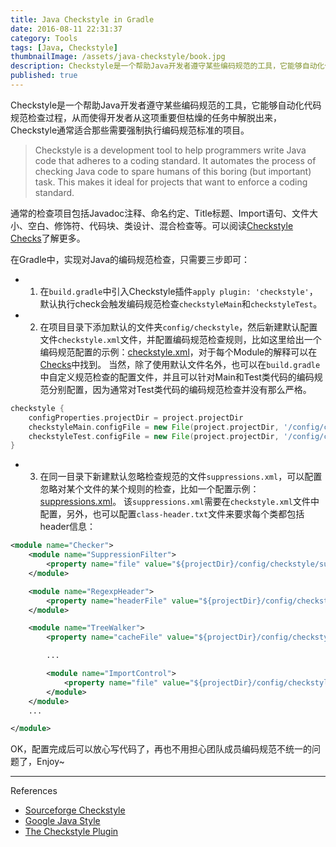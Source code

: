 ```yaml
---
title: Java Checkstyle in Gradle
date: 2016-08-11 22:31:37
category: Tools
tags: [Java, Checkstyle]
thumbnailImage: /assets/java-checkstyle/book.jpg
description: Checkstyle是一个帮助Java开发者遵守某些编码规范的工具，它能够自动化代码规范检查过程，从而使得开发者从这项重要但枯燥的任务中解脱出来，Checkstyle通常适合那些需要强制执行编码规范标准的项目。
published: true
---
```


Checkstyle是一个帮助Java开发者遵守某些编码规范的工具，它能够自动化代码规范检查过程，从而使得开发者从这项重要但枯燥的任务中解脱出来，Checkstyle通常适合那些需要强制执行编码规范标准的项目。

> Checkstyle is a development tool to help programmers write Java code that adheres to a coding standard. It automates the process of checking Java code to spare humans of this boring (but important) task. This makes it ideal for projects that want to enforce a coding standard.

通常的检查项目包括Javadoc注释、命名约定、Title标题、Import语句、文件大小、空白、修饰符、代码块、类设计、混合检查等。可以阅读[Checkstyle Checks](http://checkstyle.sourceforge.net/checks.html)了解更多。

在Gradle中，实现对Java的编码规范检查，只需要三步即可：
* 1) 在`build.gradle`中引入Checkstyle插件`apply plugin: 'checkstyle'`，默认执行check会触发编码规范检查`checkstyleMain`和`checkstyleTest`。
* 2) 在项目目录下添加默认的文件夹`config/checkstyle`，然后新建默认配置文件`checkstyle.xml`文件，并配置编码规范检查规则，比如这里给出一个编码规范配置的示例：[checkstyle.xml](/assets/java-checkstyle/checkstyle.xml)，对于每个Module的解释可以在[Checks](http://checkstyle.sourceforge.net/checks.html)中找到。
当然，除了使用默认文件名外，也可以在`build.gradle`中自定义规范检查的配置文件，并且可以针对Main和Test类代码的编码规范分别配置，因为通常对Test类代码的编码规范检查并没有那么严格。
``` gradle
checkstyle {
	configProperties.projectDir = project.projectDir
	checkstyleMain.configFile = new File(project.projectDir, '/config/checkstyle/checkstyle-main.xml')
	checkstyleTest.configFile = new File(project.projectDir, '/config/checkstyle/checkstyle-test.xml')
}
```

* 3) 在同一目录下新建默认忽略检查规范的文件`suppressions.xml`，可以配置忽略对某个文件的某个规则的检查，比如一个配置示例：[suppressions.xml](/assets/java-checkstyle/suppressions.xml)。
该`suppressions.xml`需要在`checkstyle.xml`文件中配置，另外，也可以配置`class-header.txt`文件来要求每个类都包括header信息：
``` xml
<module name="Checker">
    <module name="SuppressionFilter">
        <property name="file" value="${projectDir}/config/checkstyle/suppressions.xml" />
    </module>

    <module name="RegexpHeader">
    	<property name="headerFile" value="${projectDir}/config/checkstyle/class-header.txt" />
    </module>

    <module name="TreeWalker">
    	<property name="cacheFile" value="${projectDir}/config/checkstyle/main.cache" />

    	...

    	<module name="ImportControl">
    		<property name="file" value="${projectDir}/config/checkstyle/import-control.xml" />
    	</module>
    </module>
    ...

</module>
```


OK，配置完成后可以放心写代码了，再也不用担心团队成员编码规范不统一的问题了，Enjoy~


----
References

* [Sourceforge Checkstyle](http://checkstyle.sourceforge.net/)
* [Google Java Style](http://checkstyle.sourceforge.net/reports/google-java-style.html)
* [The Checkstyle Plugin](https://docs.gradle.org/current/userguide/checkstyle_plugin.html)
